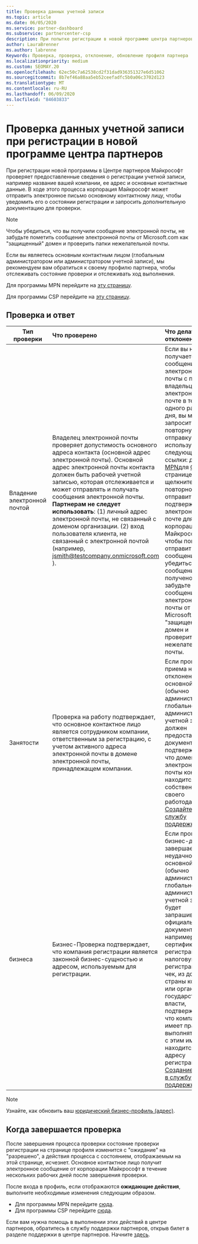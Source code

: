 ```yaml
---
title: Проверка данных учетной записи
ms.topic: article
ms.date: 06/05/2020
ms.service: partner-dashboard
ms.subservice: partnercenter-csp
description: При попытке регистрации в новой программе центра партнеров следует проверить состояние проверки учетной записи. Сведения о предоставлении дополнительных сведений при необходимости.
author: LauraBrenner
ms.author: labrenne
Keywords: Проверка, проверка, отклонение, обновление профиля партнера
ms.localizationpriority: medium
ms.custom: SEOMAY.20
ms.openlocfilehash: 62ec50c7a62538cd2f31dad936351327e6d51062
ms.sourcegitcommit: 8b7ef46a88aa5eb52ceefadfc5b0a06c3702d123
ms.translationtype: MT
ms.contentlocale: ru-RU
ms.lasthandoff: 06/09/2020
ms.locfileid: "84603833"
---
```

# <a name="verify-your-account-information-when-you-enroll-in-a-new-partner-center-program"></a>Проверка данных учетной записи при регистрации в новой программе центра партнеров

При регистрации новой программы в Центре партнеров Майкрософт проверяет предоставленные сведения о регистрации учетной записи, например название вашей компании, ее адрес и основные контактные данные. В ходе этого процесса корпорация Майкрософт может отправить электронное письмо основному контактному лицу, чтобы уведомить его о состоянии регистрации и запросить дополнительную документацию для проверки.

>[!NOTE]
>Чтобы убедиться, что вы получили сообщение электронной почты, не забудьте пометить сообщение электронной почты от Microsoft.com как "защищенный" домен и проверить папки нежелательной почты.

Если вы являетесь основным контактным лицом (глобальным администратором или администратором учетной записи), мы рекомендуем вам обратиться к своему профилю партнера, чтобы отслеживать состояние проверки и отслеживать ход выполнения.

Для программы MPN перейдите на [эту страницу](https://partner.microsoft.com/pcv/accountsettings/connectedpartnerprofile).

Для программы CSP перейдите на [эту страницу](https://partner.microsoft.com/pcv/accountsettings/partnerprofile).


## <a name="what-is-verified-and-how-to-respond"></a>Проверка и ответ

|**Тип проверки**   |**Что проверено**   |**Что делать, если отклонено**   |
|----------------------------|:-----------------------------------|:--------------------------------------|
|Владение электронной почтой   |Владелец электронной почты проверяет допустимость основного адреса контакта (основной адрес электронной почты). Основной адрес электронной почты контакта должен быть рабочей учетной записью, которая отслеживается и может отправлять и получать сообщения электронной почты. **Партнерам не следует использовать**: (1) личный адрес электронной почты, не связанный с доменом организации. (2) вход пользователя клиента, не связанный с электронной почтой (например, jsmith@testcompany.onmicrosoft.com ).  |Если вы не получаете сообщение электронной почты с проверкой владельца по электронной почте в течение одного рабочего дня, вы можете запросить повторную отправку, используя следующие ссылки: для [MPN](https://partner.microsoft.com/pcv/accountsettings/connectedpartnerprofile)для [CSP](https://partner.microsoft.com/pcv/accountsettings/partnerprofile). На странице Профиль щелкните ссылку повторно отправить подтверждение по электронной почте для корпорации Майкрософт, чтобы повторно отправить вам сообщение. Чтобы убедиться, что сообщение получено, не забудьте пометить сообщение электронной почты от Microsoft.com как "защищенный" домен и проверить папки нежелательной почты.|
|Занятости |Проверка на работу подтверждает, что основное контактное лицо является сотрудником компании, ответственным за регистрацию, с учетом активного адреса электронной почты в домене электронной почты, принадлежащем компании.|Если проверка приема на работу отклонена, основной контакт (обычно администратор глобального или административной учетной записи) должен предоставить документацию, подтверждающая, что домен электронной почты контакта находится под собственностью своего работодателя. [Создайте запрос в службу поддержки](https://partner.microsoft.com/dashboard/support/csp/servicerequests/create?stage=2&topicid=c34a5c81-a111-476d-11a4-81c808c37a6b).|
|бизнеса   |Бизнес-Проверка подтверждает, что компания регистрации является законной бизнес-сущностью и адресом, используемым для регистрации.|Если проверка бизнес-данных завершается неудачно, основной контакт (обычно администратор глобального или административной учетной записи) будет запрашивать официальную документацию, например, сертификат регистрации или налоговую регистрацию или чек, из домашней страны компании или органа государственной власти, подтверждающий, что компания имеет право выполнять бизнес с этим именем и находится по адресу регистрации. [Создание запроса в службу поддержки](https://partner.microsoft.com/dashboard/support/csp/servicerequests/create?stage=2&topicid=52ac28f3-d58f-99d9-9846-3df5a6477c54)|

>[!NOTE]
>Узнайте, как обновить ваш [юридический бизнес-профиль (адрес)](https://docs.microsoft.com/partner-center/update-your-partner-profile).

## <a name="when-verification-concludes"></a>Когда завершается проверка

После завершения процесса проверки состояние проверки регистрации на странице профиля изменится с "ожидание" на "разрешено", а действия процесса с состоянием, отображаемым на этой странице, исчезнет.
Основное контактное лицо получит электронное сообщение от корпорации Майкрософт в течение нескольких рабочих дней после завершения проверки. 

После входа в профиль, если отображаются **ожидающие действия**, выполните необходимые изменения следующим образом.

- Для программы MPN перейдите [сюда](https://partner.microsoft.com/pcv/accountsettings/connectedpartnerprofile).  
- Для программы CSP перейдите [сюда](https://partner.microsoft.com/pcv/accountsettings/partnerprofile).

Если вам нужна помощь в выполнении этих действий в центре партнеров, обратитесь в службу поддержки партнеров, открыв билет в разделе поддержки в центре партнеров.  Начните [здесь](https://partner.microsoft.com/dashboard/support/servicerequests/create?stage=2&topicid=21655de7-7dbb-4927-33a2-f60f45feadf3).


